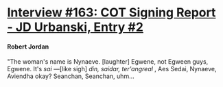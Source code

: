 # [Interview #163: COT Signing Report - JD Urbanski, Entry #2](https://www.theoryland.com/intvmain.php?i=163#2)

#### Robert Jordan

"The woman's name is Nynaeve. [laughter] Egwene, not Egween guys, Egwene. It's
*sai*
—[like sigh]
*din, saidar, ter'angreal*
, Aes Sedai, Nynaeve, Aviendha okay? Seanchan, Seanchan, uhm...

